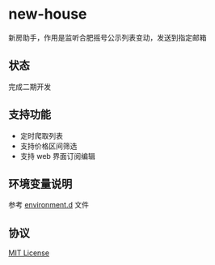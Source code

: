 # new-house

新房助手，作用是监听合肥摇号公示列表变动，发送到指定邮箱

## 状态

完成二期开发

## 支持功能

- 定时爬取列表
- 支持价格区间筛选
- 支持 web 界面订阅编辑

## 环境变量说明

参考 [environment.d](./environment.d.ts) 文件

## 协议

[MIT License](./License)
